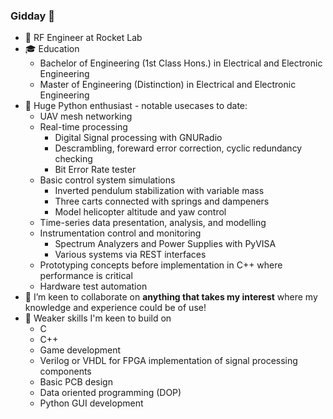 ### Gidday 👋

- 💼 RF Engineer at Rocket Lab 
- 🎓 Education
  - Bachelor of Engineering (1st Class Hons.) in Electrical and Electronic Engineering
  - Master of Engineering (Distinction) in Electrical and Electronic Engineering
- 🐍 Huge Python enthusiast - notable usecases to date:
  - UAV mesh networking
  - Real-time processing
    - Digital Signal processing with GNURadio
    - Descrambling, foreward error correction, cyclic redundancy checking
    - Bit Error Rate tester
  - Basic control system simulations
    - Inverted pendulum stabilization with variable mass
    - Three carts connected with springs and dampeners
    - Model helicopter altitude and yaw control
  - Time-series data presentation, analysis, and modelling
  - Instrumentation control and monitoring
    - Spectrum Analyzers and Power Supplies with PyVISA
    - Various systems via REST interfaces
  - Prototyping concepts before implementation in C++ where performance is critical
  - Hardware test automation
- 👯 I’m keen to collaborate on **anything that takes my interest** where my knowledge and experience could be of use!
- 📘 Weaker skills I'm keen to build on
  - C
  - C++
  - Game development
  - Verilog or VHDL for FPGA implementation of signal processing components
  - Basic PCB design
  - Data oriented programming (DOP)
  - Python GUI development
